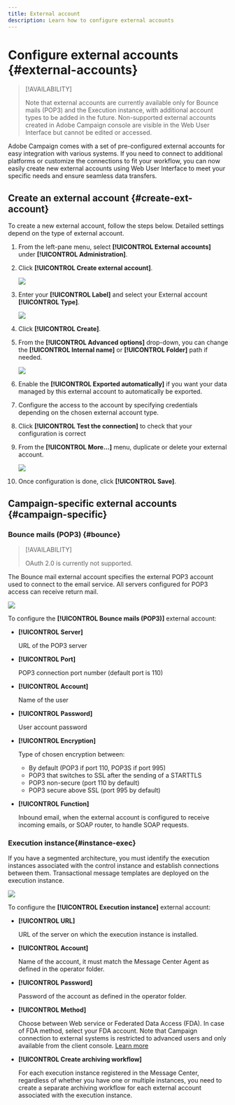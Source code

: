 ```yaml
---
title: External account
description: Learn how to configure external accounts
---
```

# Configure external accounts {#external-accounts}

>[!AVAILABILITY]
>
> Note that external accounts are currently available only for Bounce mails (POP3) and the Execution instance, with additional account types to be added in the future.
> Non-supported external accounts created in Adobe Campaign console are visible in the Web User Interface but cannot be edited or accessed.

Adobe Campaign comes with a set of pre-configured external accounts for easy integration with various systems. If you need to connect to additional platforms or customize the connections to fit your workflow, you can now easily create new external accounts using Web User Interface to meet your specific needs and ensure seamless data transfers.

## Create an external account {#create-ext-account}

To create a new external account, follow the steps below. Detailed settings depend on the type of external account.

1. From the left-pane menu, select **[!UICONTROL External accounts]** under **[!UICONTROL Administration]**.

1. Click **[!UICONTROL Create external account]**.

    ![](assets/external_account_create_1.png)

1. Enter your **[!UICONTROL Label]** and select your External account **[!UICONTROL Type]**.

    ![](assets/external_account_create_2.png)

1. Click **[!UICONTROL Create]**. 

1. From the **[!UICONTROL Advanced options]** drop-down, you can change the **[!UICONTROL Internal name]** or **[!UICONTROL Folder]** path if needed. 

    ![](assets/external_account_create_3.png)

1. Enable the **[!UICONTROL Exported automatically]** if you want your data managed by this external account to automatically be exported.

1. Configure the access to the account by specifying credentials depending on the chosen external account type.

1. Click **[!UICONTROL Test the connection]** to check that your configuration is correct 

1. From the **[!UICONTROL More...]** menu, duplicate or delete your external account.

    ![](assets/external_account_create_4.png)

1. Once configuration is done, click **[!UICONTROL Save]**.

## Campaign-specific external accounts {#campaign-specific}

### Bounce mails (POP3) {#bounce}

>[!AVAILABILITY]
>
> OAuth 2.0 is currently not supported.

The Bounce mail external account specifies the external POP3 account used to connect to the email service. All servers configured for POP3 access can receive return mail.

![](assets/external_account_bounce.png)

To configure the **[!UICONTROL Bounce mails (POP3)]** external account:

* **[!UICONTROL Server]**

    URL of the POP3 server

* **[!UICONTROL Port]**

    POP3 connection port number (default port is 110)

* **[!UICONTROL Account]**

    Name of the user

* **[!UICONTROL Password]**

    User account password

* **[!UICONTROL Encryption]**

    Type of chosen encryption between:

    * By default (POP3 if port 110, POP3S if port 995)
    * POP3 that switches to SSL after the sending of a STARTTLS
    * POP3 non-secure (port 110 by default)
    * POP3 secure above SSL (port 995 by default)

* **[!UICONTROL Function]**

    Inbound email, when the external account is configured to receive incoming emails, or SOAP router, to handle SOAP requests.

### Execution instance{#instance-exec}

If you have a segmented architecture, you must identify the execution instances associated with the control instance and establish connections between them. Transactional message templates are deployed on the execution instance.

![](assets/external_account_exec.png)

To configure the **[!UICONTROL Execution instance]** external account:

* **[!UICONTROL URL]**

    URL of the server on which the execution instance is installed.

* **[!UICONTROL Account]**

    Name of the account, it must match the Message Center Agent as defined in the operator folder.

* **[!UICONTROL Password]**

    Password of the account as defined in the operator folder.

* **[!UICONTROL Method]**

    Choose between Web service or Federated Data Access (FDA). 
    In case of FDA method, select your FDA account. Note that Campaign connection to external systems is restricted to advanced users and only available from the client console. [Learn more](https://experienceleague.adobe.com/en/docs/campaign/campaign-v8/connect/fda#_blank)

* **[!UICONTROL Create archiving workflow]**

    For each execution instance registered in the Message Center, regardless of whether you have one or multiple instances, you need to create a separate archiving workflow for each external account associated with the execution instance.

